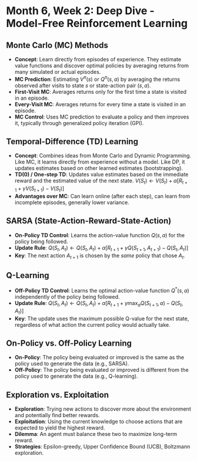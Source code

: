 # Month 6, Week 2: Deep Dive - Model-Free Reinforcement Learning

## Monte Carlo (MC) Methods
- **Concept**: Learn directly from episodes of experience. They estimate value functions and discover optimal policies by averaging returns from many simulated or actual episodes.
- **MC Prediction**: Estimating $V^{\pi}(s)$ or $Q^{\pi}(s, a)$ by averaging the returns observed after visits to state $s$ or state-action pair $(s, a)$.
- **First-Visit MC**: Averages returns only for the first time a state is visited in an episode.
- **Every-Visit MC**: Averages returns for every time a state is visited in an episode.
- **MC Control**: Uses MC prediction to evaluate a policy and then improves it, typically through generalized policy iteration (GPI).

## Temporal-Difference (TD) Learning
- **Concept**: Combines ideas from Monte Carlo and Dynamic Programming. Like MC, it learns directly from experience without a model. Like DP, it updates estimates based on other learned estimates (bootstrapping).
- **TD(0) / One-step TD**: Updates value estimates based on the immediate reward and the estimated value of the next state.
    $V(S_t) \leftarrow V(S_t) + \alpha [R_{t+1} + \gamma V(S_{t+1}) - V(S_t)]$
- **Advantages over MC**: Can learn online (after each step), can learn from incomplete episodes, generally lower variance.

## SARSA (State-Action-Reward-State-Action)
- **On-Policy TD Control**: Learns the action-value function $Q(s, a)$ for the policy being followed.
- **Update Rule**: $Q(S_t, A_t) \leftarrow Q(S_t, A_t) + \alpha [R_{t+1} + \gamma Q(S_{t+1}, A_{t+1}) - Q(S_t, A_t)]$
- **Key**: The next action $A_{t+1}$ is chosen by the *same* policy that chose $A_t$.

## Q-Learning
- **Off-Policy TD Control**: Learns the optimal action-value function $Q^*(s, a)$ independently of the policy being followed.
- **Update Rule**: $Q(S_t, A_t) \leftarrow Q(S_t, A_t) + \alpha [R_{t+1} + \gamma \max_{a} Q(S_{t+1}, a) - Q(S_t, A_t)]$
- **Key**: The update uses the maximum possible Q-value for the next state, regardless of what action the current policy would actually take.

## On-Policy vs. Off-Policy Learning
- **On-Policy**: The policy being evaluated or improved is the same as the policy used to generate the data (e.g., SARSA).
- **Off-Policy**: The policy being evaluated or improved is different from the policy used to generate the data (e.g., Q-learning).

## Exploration vs. Exploitation
- **Exploration**: Trying new actions to discover more about the environment and potentially find better rewards.
- **Exploitation**: Using the current knowledge to choose actions that are expected to yield the highest reward.
- **Dilemma**: An agent must balance these two to maximize long-term reward.
- **Strategies**: Epsilon-greedy, Upper Confidence Bound (UCB), Boltzmann exploration.